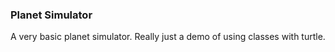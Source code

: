 ### Planet Simulator

A very basic planet simulator. Really just a demo of using classes with turtle.